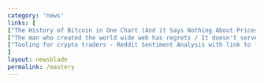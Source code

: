 ```yaml
---
category: 'news'
links: [
["The History of Bitcoin in One Chart (And it Says Nothing About Prices!)", "https://buff.ly/2JwPH6c"],
["The man who created the world wide web has regrets / It doesn't serve people like it was meant to", "https://www.vanityfair.com/news/2018/07/the-man-who-created-the-world-wide-web-has-some-regrets"],
["Tooling for crypto traders - Reddit Sentiment Analysis with link to full code so that you can literally $DYOR. By @rados_io", "https://buff.ly/2k61wRT"]
]
layout: newsblade
permalink: /mastery
---
```

